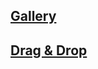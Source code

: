 ## [Gallery](https://involder-edu.github.io/simple_project/gallery-js/index.html)
## [Drag & Drop](https://involder-edu.github.io/simple_project/drag_drop/index.html)
